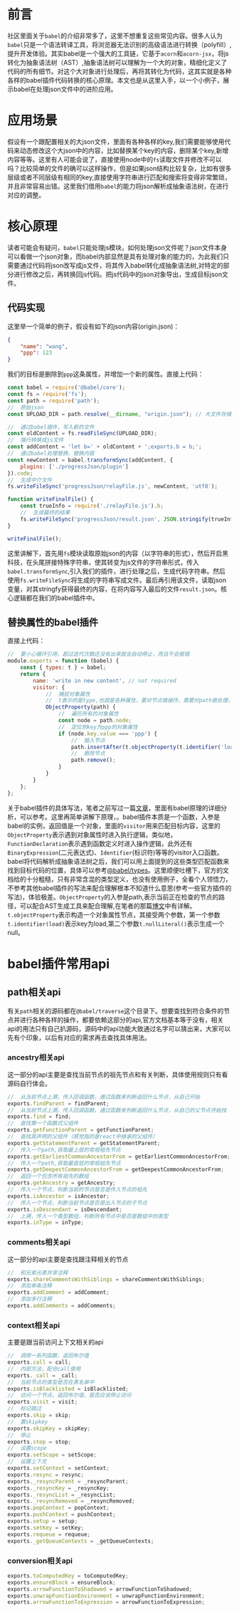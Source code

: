 # 前言
社区里面关于`babel`的介绍非常多了，这里不想重复这些常见内容。很多人认为`babel`只是一个语法转译工具，将浏览器无法识别的高级语法进行转换（polyfill）,提升开发体验。其实babel是一个强大的工具链，它基于`acorn`和`acorn-jsx`，将js转化为抽象语法树（AST）,抽象语法树可以理解为一个大的对象，精细化定义了代码的所有细节。对这个大对象进行处理后，再将其转化为代码，这其实就是各种各样的babel插件代码转换的核心原理。本文也是从这里入手，以一个小例子，展示babel在处理json文件中的进阶应用。
# 应用场景
假设有一个跟配置相关的大json文件，里面有各种各样的key,我们需要能够使用代码来动态修改这个大json中的内容，比如替换某个key的内容，删除某个key,新增内容等等。这里有人可能会说了，直接使用node中的`fs`读取文件并修改不可以吗？比较简单的文件的确可以这样操作，但是如果json结构比较复杂，比如有很多层级或者不同层级有相同的key,直接使用字符串进行匹配和搜索将变得非常繁琐，并且非常容易出错。这里我们借用`babel`的能力将json解析成抽象语法树，在进行对应的调整。
# 核心原理
读者可能会有疑问，`babel`只能处理js模块，如何处理json文件呢？json文件本身可以看做一个json对象，而babel内部显然是具有处理对象的能力的，为此我们只需要通过代码将json改写成js文件，将其传入babel转化成抽象语法树,对特定的部分进行修改之后，再转换回js代码。把js代码中的json对象导出，生成目标json文件。
## 代码实现
这里举一个简单的例子，假设有如下的json内容(origin.json)：
```json
{
    "name": "wang",
    "ppp": 123
}
```
我们的目标是删除到`ppp`这条属性，并增加一个新的属性。直接上代码：
```js
const babel = require('@babel/core');
const fs = require('fs');
const path = require('path');
//  原始json
const UPLOAD_DIR = path.resolve(__dirname, "origin.json"); // 大文件存储目录

//  通过babel插件，写入新的文件
const oldContent = fs.readFileSync(UPLOAD_DIR);
//  强行转换成js文件
const addContent = 'let b=' + oldContent + ';exports.b = b;';
//  通过babel处理替换，替换内容
const newContent = babel.transformSync(addContent, {
    plugins: ['./progressJson/plugin']
}).code;
//  生成中介文件
fs.writeFileSync('progressJson/relayFile.js', newContent, 'utf8');

function writeFinalFile() {
    const trueInfo = require('./relayFile.js').b;
    //  生成最终的结果
    fs.writeFileSync('progressJson/result.json', JSON.stringify(trueInfo), 'utf8');
}

writeFinalFile();
```
这里讲解下，首先用`fs`模块读取原始json的内容（以字符串的形式），然后开启黑科技，在头尾拼接特殊字符串，使其转变为js文件的字符串形式，传入`babel.transformSync`,引入我们的插件，进行处理之后，生成代码字符串。然后使用`fs.writeFileSync`将生成的字符串写成文件。最后再引用该文件，读取json变量，对其stringfy获得最终的内容，在将内容写入最后的文件`result.json`。核心逻辑都在我们的babel插件中。
## 替换属性的babel插件
直接上代码：
```js
//  要小心循环引用，超过迭代次数还没有出来就会自动停止，而且不会报错
module.exports = function (babel) {
    const { types: t } = babel;
    return {
        name: 'write in new content', // not required
        visitor: {
            //  捕捉对象属性
            //  t表示的是type,也就是各种属性，要对节点做操作，需要对path做处理，相关api在@babel/traverse里面，市面上几乎没有文档
            ObjectProperty(path) {
                //  遍历所有的对象属性
                const node = path.node;
                //  定位到key为ppp的对象属性
                if (node.key.value === 'ppp') {
                    //  插入节点
                    path.insertAfter(t.objectProperty(t.identifier('load'), t.nullLiteral()));
                    //  删除节点
                    path.remove();
                }
            }
        }
    };
};
```
关于babel插件的具体写法，笔者之前写过一篇[文章]()，里面有babel原理的详细分析，可以参考。这里再简单讲解下原理，。babel插件本质是一个函数，入参是babel的实例，返回值是一个对象，里面的`visitor`用来匹配目标内容，这里的
`ObjectProperty`表示遇到对象属性时进入执行逻辑，类似地，`FunctionDeclaration`表示遇到函数定义时进入操作逻辑，此外还有`BinaryExpression`(二元表达式)、`Identifier`(标识符)等等的visitor入口函数。babel将代码解析成抽象语法树之后，我们可以用上面提到的这些类型匹配函数来找到目标代码的位置，具体可以参考[@babel/types](https://www.babeljs.cn/docs/babel-types)。这里顺便吐槽下，官方的文档给的十分粗糙，只有非常含混的类型定义，也没有使用例子，全看个人领悟力，不参考其他babel插件的写法来配合理解根本不知道什么意思(参考一些官方插件的写法)，体验极差。`ObjectProperty`的入参是path,表示当前正在检查的节点的路径，可以配合AST生成工具来配合理解,在笔者的那篇[博文]()中有详解。`t.objectProperty`表示构造一个对象属性节点，其接受两个参数，第一个参数`t.identifier(load)`表示key为load,第二个参数`t.nullLiteral()`表示生成一个null。
# babel插件常用api
## path相关api
有关`path`相关的源码都在`@babel/traverse`这个目录下。想要查找到符合条件的节点并进行各种各样的操作，都要依赖这部分的api,官方文档基本等于没有，相关api的用法只有自己扒源码，源码中的api功能大致通过名字可以猜出来，大家可以先有个印象，以后有对应的需求再去查找具体用法。
### ancestry相关api
这一部分的api主要是查找当前节点的祖先节点和有关判断，具体使用规则只有看源码自行体会。
```js
//  从当前节点上溯，传入回调函数，通过函数来判断返回什么节点，从自己开始
exports.findParent = findParent;
//  从当前节点上溯，传入回调函数，通过函数来判断返回什么节点，从自己的父节点开始找
exports.find = find;
//  查找第一个函数式父组件
exports.getFunctionParent = getFunctionParent;
//  查找其声明的父组件（感觉指的是react中继承的父组件）
exports.getStatementParent = getStatementParent;
//  传入一个path,获取最上层的常规祖先节点
exports.getEarliestCommonAncestorFrom = getEarliestCommonAncestorFrom;
//  传入一个path,获取最底层的常规祖先节点
exports.getDeepestCommonAncestorFrom = getDeepestCommonAncestorFrom;
//  返回一个包含所有祖先的数组
exports.getAncestry = getAncestry;
//  传入一个节点，判断当前的节点是否是传入节点的祖先
exports.isAncestor = isAncestor;
//  传入一个节点，判断当前节点是否是出入节点的子节点
exports.isDescendant = isDescendant;
//  上溯，传入一个类型数组，判断所有节点中是否是数组中的类型
exports.inType = inType;
```
### comments相关api
这一部分的api主要是查找跟注释相关的节点
```js
//  和兄弟元素共享注释
exports.shareCommentsWithSiblings = shareCommentsWithSiblings;
//  添加单条注释
exports.addComment = addComment;
//  添加多行注释
exports.addComments = addComments;
```
### context相关api
主要是跟当前访问上下文相关的api
```js
//  调用一系列函数，返回布尔值
exports.call = call;
//  内部方法，配合call使用
exports._call = _call;
//  当前节点的类型是否在黑名单中
exports.isBlacklisted = isBlacklisted;
//  访问一个节点，返回布尔值，是否应该停止访问
exports.visit = visit;
//  标记跳过
exports.skip = skip;
//  置skipkey
exports.skipKey = skipKey;
//  停止
exports.stop = stop;
//  设置scope
exports.setScope = setScope;
//  设置上下文
exports.setContext = setContext;
exports.resync = resync;
exports._resyncParent = _resyncParent;
exports._resyncKey = _resyncKey;
exports._resyncList = _resyncList;
exports._resyncRemoved = _resyncRemoved;
exports.popContext = popContext;
exports.pushContext = pushContext;
exports.setup = setup;
exports.setKey = setKey;
exports.requeue = requeue;
exports._getQueueContexts = _getQueueContexts;
```
### conversion相关api
```js
exports.toComputedKey = toComputedKey;
exports.ensureBlock = ensureBlock;
exports.arrowFunctionToShadowed = arrowFunctionToShadowed;
exports.unwrapFunctionEnvironment = unwrapFunctionEnvironment;
exports.arrowFunctionToExpression = arrowFunctionToExpression;
```
